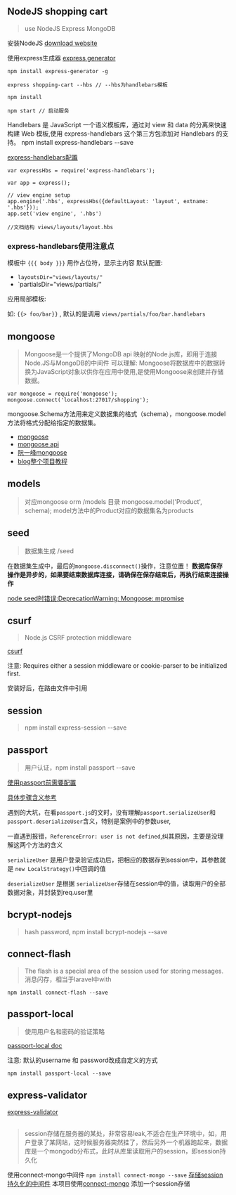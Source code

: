## NodeJS shopping cart
> use NodeJS Express MongoDB

安装NodeJS
[download website](https://nodejs.org/en/download/)

使用express生成器
[express generator](http://expressjs.com/zh-cn/starter/generator.html)

	npm install express-generator -g
	
	express shopping-cart --hbs // --hbs为handlebars模板

	npm install 

	npm start // 启动服务

Handlebars 是 JavaScript 一个语义模板库，通过对 view 和 data 的分离来快速构建 Web 模板,使用 express-handlebars 这个第三方包添加对 Handlebars 的支持。
	npm install express-handlebars --save

[express-handlebars配置](https://www.npmjs.com/package/express-handlebars)

```
var expressHbs = require('express-handlebars');

var app = express();

// view engine setup
app.engine('.hbs', expressHbs({defaultLayout: 'layout', extname: '.hbs'}));
app.set('view engine', '.hbs')

//文档结构 views/layouts/layout.hbs
```

### express-handlebars使用注意点

模板中 `{{{ body }}}` 用作占位符，显示主内容
默认配置:
- `layoutsDir="views/layouts/"`
- `partialsDir="views/partials/"

应用局部模板:

如: `{{> foo/bar}}` , 默认的是调用 `views/partials/foo/bar.handlebars`

## mongoose
> Mongoose是一个提供了MongoDB api 映射的Node.js库，即用于连接Node.JS与MongoDB的中间件
> 可以理解: Mongoose将数据库中的数据转换为JavaScript对象以供你在应用中使用,是使用Mongoose来创建并存储数据。

```
var mongoose = require('mongoose');
mongoose.connect('localhost:27017/shopping');
```

mongoose.Schema方法用来定义数据集的格式（schema），mongoose.model方法将格式分配给指定的数据集。

- [mongoose](http://mongoosejs.com/index.html)
- [mongoose api](http://mongoosejs.com/docs/api.html)
- [阮一峰mongoose](http://javascript.ruanyifeng.com/nodejs/mongodb.html)
- [blog整个项目教程](https://maninboat.gitbooks.io/n-blog/content/)

## models
> 对应mongoose orm
	/models 目录
	mongoose.model('Product', schema);
	model方法中的Product对应的数据集名为products

## seed
> 数据集生成
	/seed

在数据集生成中，最后的`mongoose.disconnect()`操作，注意位置！
**数据库保存操作是异步的，如果要结束数据库连接，请确保在保存结束后，再执行结束连接操作**

[node seed时错误:DeprecationWarning: Mongoose: mpromise](http://stackoverflow.com/questions/38138445/node3341-deprecationwarning-mongoose-mpromise)

## csurf
> Node.js CSRF protection middleware

[csurf](https://github.com/expressjs/csurf)

注意: Requires either a session middleware or cookie-parser to be initialized first.

安装好后，在路由文件中引用

## session
> npm install express-session --save

## passport
> 用户认证，npm install passport --save

[使用passport前需要配置](http://passportjs.org/docs/configure)

[具体步骤含义参考](http://blog.chengjianhua.cn/2016/06/22/authenticate-by-passport/)

遇到的大坑，在看`passport.js`的文时，没有理解`passport.serializeUser`和`passport.deserializeUser`含义，特别是案例中的参数user,

一直遇到报错，`ReferenceError: user is not defined`,纠其原因，主要是没理解这两个方法的含义

`serializeUser` 是用户登录验证成功后，把相应的数据存到session中，其参数就是 `new LocalStrategy()`中回调的值

`deserializeUser` 是根据 `serializeUser`存储在session中的值，读取用户的全部数据对象，并封装到req.user里

## bcrypt-nodejs
> hash password, npm install bcrypt-nodejs --save

## connect-flash
> The flash is a special area of the session used for storing messages.消息闪存，相当于laravel中with

`npm install connect-flash --save`

## passport-local
> 使用用户名和密码的验证策略

[passport-local doc](https://github.com/jaredhanson/passport-local)

注意: 默认的username 和 password改成自定义的方式

`npm install passport-local --save` 

## express-validator

[express-validator](https://github.com/ctavan/express-validator)

##
> session存储在服务器的某处，非常容易leak,不适合在生产环境中，如，用户登录了某网站，这时候服务器突然挂了，然后另外一个机器跑起来，数据库是一个mongodb分布式，此时从库里读取用户的session，即session持久化

使用connect-mongo中间件  `npm install connect-mongo --save`
[存储session持久化的中间件](https://github.com/expressjs/session#compatible-session-stores)
本项目使用[connect-mongo](https://www.npmjs.com/package/connect-mongo)
添加一个session存储